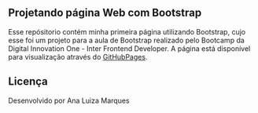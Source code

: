 ## Projetando página Web com Bootstrap

Esse repósitorio contém minha primeira página utilizando Bootstrap, cujo esse foi um projeto para a aula de Bootstrap realizado pelo Bootcamp da Digital Innovation One - Inter Frontend Developer.
A página está disponível para visualização através do [GitHubPages](https://analuizamarques.github.io/bootstrap-projeto-frontend/).


## Licença
Desenvolvido por Ana Luiza Marques
